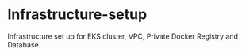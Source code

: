 # Infrastructure-setup
Infrastructure set up for EKS cluster, VPC, Private Docker Registry and Database.
